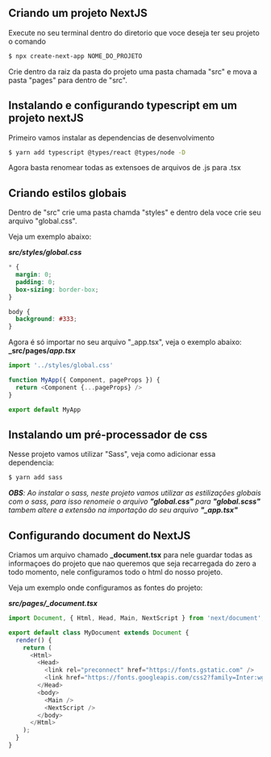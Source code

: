 ## Criando um projeto NextJS
Execute no seu terminal dentro do diretorio que voce deseja ter seu projeto o comando
```bash
$ npx create-next-app NOME_DO_PROJETO
```
Crie dentro da raiz da pasta do projeto uma pasta chamada "src" e mova a pasta "pages" para dentro de "src".


## Instalando e configurando typescript em um projeto nextJS
Primeiro vamos instalar as dependencias de desenvolvimento
```bash
$ yarn add typescript @types/react @types/node -D
``` 
Agora basta renomear todas as extensoes de arquivos de .js para .tsx


## Criando estilos globais
Dentro de "src" crie uma pasta chamda "styles" e dentro dela voce crie seu arquivo "global.css".

Veja um exemplo abaixo:

**_src/styles/global.css_**
```css
* {
  margin: 0;
  padding: 0;
  box-sizing: border-box;
}

body {
  background: #333;
}
``` 
Agora é só importar no seu arquivo "_app.tsx", veja o exemplo abaixo:
**_src/pages/_app.tsx_**
```javascript
import '../styles/global.css'

function MyApp({ Component, pageProps }) {
  return <Component {...pageProps} />
}

export default MyApp

``` 


## Instalando um pré-processador de css
Nesse projeto vamos utilizar "Sass", veja como adicionar essa dependencia:
```bash
$ yarn add sass
```
_**OBS**: Ao instalar o sass, neste projeto vamos utilizar as estilizações globais com o sass, para isso renomeie o arquivo **"global.css"** para **"global.scss"** tambem altere a extensão na importação do seu arquivo **"_app.tsx"**_


## Configurando document do NextJS
Criamos um arquivo chamado **_document.tsx** para nele guardar todas as informaçoes do projeto que nao queremos que seja recarregada do zero a todo momento, nele configuramos todo o html do nosso projeto.

Veja um exemplo onde configuramos as fontes do projeto:

_**src/pages/_document.tsx**_
```javascript
import Document, { Html, Head, Main, NextScript } from 'next/document';

export default class MyDocument extends Document {
  render() {
    return (
      <Html>
        <Head>
          <link rel="preconnect" href="https://fonts.gstatic.com" />
          <link href="https://fonts.googleapis.com/css2?family=Inter:wght@400;500&family=Lexend:wght@500;600&display=swap" rel="stylesheet" />
        </Head>
        <body>
          <Main />
          <NextScript />
        </body>
      </Html>
    );
  }
}

``` 

